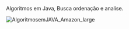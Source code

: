 Algoritmos em Java, Busca ordenação e analise.



![AlgoritmosemJAVA_Amazon_large](https://user-images.githubusercontent.com/64384382/183273330-fa9137e0-a2e3-4ed6-95f6-025d4867bbae.jpg)
